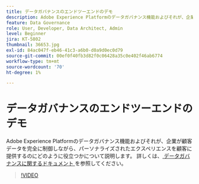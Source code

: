 ```yaml
---
title: データガバナンスのエンドツーエンドのデモ
description: Adobe Experience Platformのデータガバナンス機能およびそれが、企業が顧客データを完全に制御しながら、パーソナライズされたエクスペリエンスを顧客に提供するのにどのように役立つかについて説明します。
feature: Data Governance
role: User, Developer, Data Architect, Admin
level: Beginner
jira: KT-5802
thumbnail: 36653.jpg
exl-id: 84ac047f-eb46-41c3-a6b0-d0a9d0ec0d79
source-git-commit: 00ef0f40fb3d82f0c06428a35c0e402f46ab6774
workflow-type: tm+mt
source-wordcount: '70'
ht-degree: 1%

---
```


# データガバナンスのエンドツーエンドのデモ

Adobe Experience Platformのデータガバナンス機能およびそれが、企業が顧客データを完全に制御しながら、パーソナライズされたエクスペリエンスを顧客に提供するのにどのように役立つかについて説明します。 詳しくは、[ データガバナンスに関するドキュメント ](https://experienceleague.adobe.com/docs/experience-platform/data-governance/home.html?lang=ja) を参照してください。

>[!VIDEO](https://video.tv.adobe.com/v/36653?learn=on)
